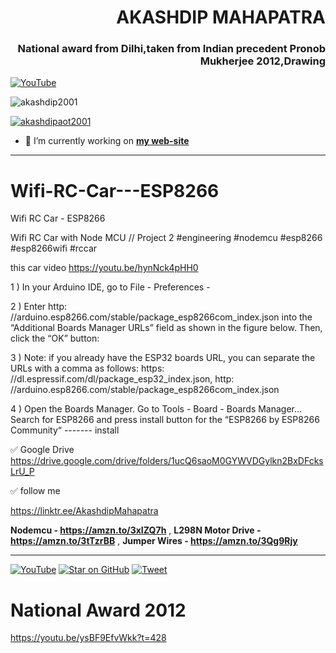 <h1 align="right">AKASHDIP MAHAPATRA</h1>
<h3 align="right">National award from Dilhi,taken from Indian precedent Pronob Mukherjee 2012,Drawing</h3>

[![YouTube](https://yt3.ggpht.com/7tPHyFi7-QyTnhpc484ZzTuRp0fZSY-CUuykvzuKdKYIwt0fmw98SWMqwRy_7pZ6LQzEYJlvXA=s88-c-k-c0x00ffffff-no-rj-mo)](https://www.youtube.com/channel/UCxvmp634YDc41xCWOdvWqoQ)

<p align="left"> <img src="https://komarev.com/ghpvc/?username=akashdip2001&label=Profile%20views&color=0e75b6&style=flat" alt="akashdip2001" /> </p>

<p align="left"> <a href="https://twitter.com/akashdipaot2001" target="blank"><img src="https://img.shields.io/twitter/follow/akashdipaot2001?logo=twitter&style=for-the-badge" alt="akashdipaot2001" /></a> </p>

- 🔭 I’m currently working on [**my web-site**](https://linktr.ee/AkashdipMahapatra)
-------------------------------------------------------------------------------------------------------------------------------
# Wifi-RC-Car---ESP8266
Wifi RC Car - ESP8266

Wifi RC Car with Node MCU // Project 2 #engineering #nodemcu #esp8266 #esp8266wifi #rccar

this car video https://youtu.be/hynNck4pHH0


1 ) In your Arduino IDE, go to File - Preferences - 

2 ) Enter http: //arduino.esp8266.com/stable/package_esp8266com_index.json into the “Additional Boards Manager URLs” field as shown in the figure below. Then, click the “OK” button:

3 ) Note: if you already have the ESP32 boards URL, you can separate the URLs with a comma as follows:
https: //dl.espressif.com/dl/package_esp32_index.json, 
http: //arduino.esp8266.com/stable/package_esp8266com_index.json

4 ) Open the Boards Manager. Go to Tools - Board - Boards Manager… Search for ESP8266 and press install button for the “ESP8266 by ESP8266 Community“      ------- install



✅ Google Drive 
 https://drive.google.com/drive/folders/1ucQ6saoM0GYWVDGylkn2BxDFcksLrU_P



✅ follow me 

https://linktr.ee/AkashdipMahapatra


**Nodemcu - https://amzn.to/3xIZQ7h** ,
**L298N Motor Drive - https://amzn.to/3tTzrBB** ,
**Jumper Wires - https://amzn.to/3Qg9Rjy**

-------------------------------------------------------------------------------------------------------------------------------


[![YouTube](https://yt3.ggpht.com/7tPHyFi7-QyTnhpc484ZzTuRp0fZSY-CUuykvzuKdKYIwt0fmw98SWMqwRy_7pZ6LQzEYJlvXA=s88-c-k-c0x00ffffff-no-rj-mo)](https://www.youtube.com/channel/UCxvmp634YDc41xCWOdvWqoQ)
[![Star on GitHub](https://img.shields.io/github/stars/jonsn0w/hyde.svg?style=social)](https://linktr.ee/AkashdipMahapatra)
[![Tweet](https://img.shields.io/twitter/url/https/github.com/jonsn0w/hyde.svg?style=social)](https://www.youtube.com/channel/UCxvmp634YDc41xCWOdvWqoQ)


# National Award 2012

https://youtu.be/ysBF9EfvWkk?t=428

